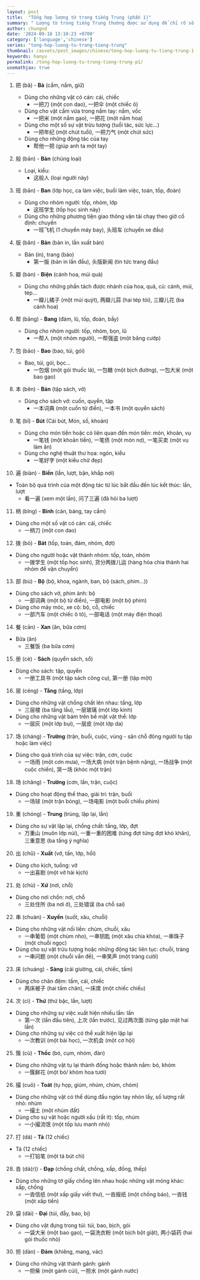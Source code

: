 ```yaml
---
layout: post
title:  "Tổng hợp lượng từ trong tiếng Trung (phần 1)"
summary: " Lượng từ trong tiếng Trung thường được sử dụng để chỉ rõ số lượng hoặc mức độ của một đối tượng nào đó trong câu"
author: chungnd
date: '2024-09-18 13:10:23 +0700'
category: ['language','chinese']
series: "tong-hop-luong-tu-trong-tieng-trung"
thumbnail: /assets/post_images/chinese/tong-hop-luong-tu-tieng-trung-1.webp
keywords: hanyu
permalink: /tong-hop-luong-tu-trong-tieng-trung-p1/
usemathjax: true
---
```


1. 把 (bǎ) - **Bả** (cầm, nắm, giữ)
    * Dùng cho những vật có cán: cái, chiếc
        - 一把刀 (một con dao), 一把伞 (một chiếc ô)
    * Dùng cho vật cầm vừa trong nắm tay: nắm, vốc
        - 一把米 (một nắm gạo), 一把花 (một nắm hoa)
    * Dùng cho một số sự vật trừu tượng (tuổi tác, sức lực...)
        - 一把年纪 (một chút tuổi), 一把力气 (một chút sức)
    * Dùng cho những động tác của tay
        - 帮他一把 (giúp anh ta một tay)

2. 般 (bān) - **Bàn** (chủng loại)
    * Loại, kiểu:
        - 这般人 (loại người này)

3. 班 (bān) - **Ban** (lớp học, ca làm việc, buổi làm việc, toán, tốp, đoàn)
    * Dùng cho nhóm người: tốp, nhóm, lớp
        - 这班学生 (tốp học sinh này)
    * Dùng cho những phương tiện giao thông vận tải chạy theo giờ cố định: chuyến
        - 一班飞机 (1 chuyến máy bay), 头班车 (chuyến xe đầu)

4. 版 (bǎn) - **Bản** (bản in, lần xuất bản)
    * Bản (in), trang (báo)
        - 第一版 (bản in lần đầu), 头版新闻 (tin tức trang đầu)

5. 瓣 (bàn) - **Biện** (cánh hoa, múi quả)
    * Dùng cho những phần tách được nhánh của hoa, quả, củ: cánh, múi, tép...
        - 一瓣儿橘子 (một múi quýt), 两瓣儿蒜 (hai tép tỏi), 三瓣儿花 (ba cánh hoa)

6. 帮 (bāng) - **Bang** (đám, lũ, tốp, đoàn, bầy)
    * Dùng cho nhóm người: tốp, nhóm, bọn, lũ
        - 一帮人 (một nhóm người), 一帮强盗 (một băng cướp)

7. 包 (bāo) - **Bao** (bao, túi, gói)
    * Bao, túi, gói, bọc...
        - 一包烟 (một gói thuốc lá), 一包糖 (một bịch đường), 一包大米 (một bao gạo)

8. 本 (běn) - **Bản** (tập sách, vở)
    * Dùng cho sách vở: cuốn, quyển, tập
        - 一本词典 (một cuốn từ điển), 一本书 (một quyển sách)

9. 笔 (bǐ) - **Bút** (Cái bút, Món, số, khoản)
    * Dùng cho món tiền hoặc có liên quan đến món tiền: món, khoản, vụ
        - 一笔钱 (một khoản tiền), 一笔债 (một món nợ), 一笔买卖 (một vụ làm ăn)
    * Dùng cho nghệ thuật thư họa: ngón, kiểu
        - 一笔好字 (một kiểu chữ đẹp)

10. 遍 (biàn) - **Biến** (lần, lượt, bận, khắp nơi)
* Toàn bộ quá trình của một động tác từ lúc bắt đầu đến lúc kết thúc: lần, lượt
    - 看一遍 (xem một lần), 问了三遍 (đã hỏi ba lượt)

11. 柄 (bǐng) - **Bính** (cán, báng, tay cầm)
* Dùng cho một số vật có cán: cái, chiếc
    - 一柄刀 (một con dao)

12. 拨 (bō) - **Bát** (tốp, toán, đám, nhóm, đợt)
* Dùng cho người hoặc vật thành nhóm: tốp, toán, nhóm
    - 一拨学生 (một tốp học sinh), 货分两拨儿运 (hàng hóa chia thành hai nhóm để vận chuyển)

13. 部 (bù) - **Bộ** (bộ, khoa, ngành, ban, bộ (sách, phim...))
* Dùng cho sách vở, phim ảnh: bộ
    - 一部词典 (một bộ từ điển), 一部电影 (một bộ phim)
* Dùng cho máy móc, xe cộ: bộ, cỗ, chiếc
    - 一部汽车 (một chiếc ô tô), 一部电话 (một máy điện thoại)

14. 餐 (cān) - **Xan** (ăn, bữa cơm)
* Bữa (ăn)
    - 三餐饭 (ba bữa cơm)

15. 册 (cè) - **Sách** (quyển sách, sổ)
* Dùng cho sách: tập, quyển
    - 一册工具书 (một tập sách công cụ), 第一册 (tập một)

16. 层 (céng) - **Tằng** (tầng, lớp)
* Dùng cho những vật chồng chất lên nhau: tầng, lớp
    - 三层楼 (ba tầng lầu), 一层玻璃 (một lớp kính)
* Dùng cho những vật bám trên bề mặt vật thể: lớp
    - 一层灰 (một lớp bụi), 一层皮 (một lớp da)

17. 场 (cháng) - **Trường** (trận, buổi, cuộc, vùng - sân chỗ đông người tụ tập hoặc làm việc)
* Dùng cho quá trình của sự việc: trận, cơn, cuộc
    - 一场雨 (một cơn mưa), 一场大病 (một trận bệnh nặng), 一场战争 (một cuộc chiến), 哭一场 (khóc một trận)

18. 场 (chǎng) - **Trường** (cơn, lần, trận, cuộc)
* Dùng cho hoạt động thể thao, giải trí: trận, buổi
    - 一场球 (một trận bóng), 一场电影 (một buổi chiếu phim)

19. 重 (chóng) - **Trung** (trùng, lặp lại, lần)
* Dùng cho sự vật lặp lại, chồng chất: tầng, lớp, đợt
    - 万重山 (muôn lớp núi), 一重一重的困难 (từng đợt từng đợt khó khăn), 三重意思 (ba tầng ý nghĩa)

20. 出 (chū) - **Xuất** (vở, tấn, lớp, hồi)
* Dùng cho kịch, tuồng: vở
    - 一出喜剧 (một vở hài kịch)

21. 处 (chù) - **Xứ** (nơi, chỗ)
* Dùng cho nơi chốn: nơi, chỗ
    - 三处住所 (ba nơi ở), 三处错误 (ba chỗ sai)

22. 串 (chuàn) - **Xuyến** (suốt, xâu, chuỗi)
* Dùng cho những vật nối liền: chùm, chuỗi, xâu
    - 一串葡萄 (một chùm nho), 一串钥匙 (một xâu chìa khóa), 一串珠子 (một chuỗi ngọc)
* Dùng cho sự vật trừu tượng hoặc những động tác liên tục: chuỗi, tràng
    - 一串问题 (một chuỗi vấn đề), 一串笑声 (một tràng cười)

23. 床 (chuáng) - **Sàng** (cái giường, cái, chiếc, tấm)
* Dùng cho chăn đệm: tấm, cái, chiếc
    - 两床被子 (hai tấm chăn), 一床席 (một chiếc chiếu)

24. 次 (cì) - **Thứ** (thứ bậc, lần, lượt)
* Dùng cho những sự việc xuất hiện nhiều lần: lần
    - 第一次 (lần đầu tiên), 上次 (lần trước), 见过两次面 (từng gặp mặt hai lần)
* Dùng cho những sự việc có thể xuất hiện lặp lại
    - 一次教训 (một bài học), 一次机会 (một cơ hội)

25. 簇 (cù) - **Thốc** (bó, cụm, nhóm, đàn)
* Dùng cho những vật tụ lại thành đống hoặc thành nắm: bó, khóm
    - 一簇鲜花 (một bó/ khóm hoa tươi)

26. 撮 (cuō) - **Toát** (tụ họp, giúm, nhúm, chùm, chòm)
* Dùng cho những vật có thể dùng đầu ngón tay nhón lấy, số lượng rất nhỏ: nhúm
    - 一撮土 (một nhúm đất)
* Dùng cho sự vật hoặc người xấu (rất ít): tốp, nhúm
    - 一小撮流氓 (một tốp lưu manh nhỏ)

27. 打 (dá) - **Tá** (12 chiếc)
* Tá (12 chiếc)
    - 一打铅笔 (một tá bút chì)

28. 沓 (dá(r)) - **Đạp** (chồng chất, chồng, xấp, đống, thếp)
* Dùng cho những tờ giấy chồng lên nhau hoặc những vật mỏng khác: xấp, chồng
    - 一沓信纸 (một xấp giấy viết thư), 一沓报纸 (một chồng báo), 一沓钱 (một xấp tiền)

29. 袋 (dài) - **Đại** (túi, đẫy, bao, bị)
* Dùng cho vật đựng trong túi: túi, bao, bịch, gói
    - 一袋大米 (một bao gạo), 一袋洗衣粉 (một bịch bột giặt), 两小袋药 (hai gói thuốc nhỏ)

30. 担 (dàn) - **Đảm** (khiêng, mang, vác)
* Dùng cho những vật thành gánh: gánh
    - 一担柴 (một gánh củi), 一担水 (một gánh nước)
